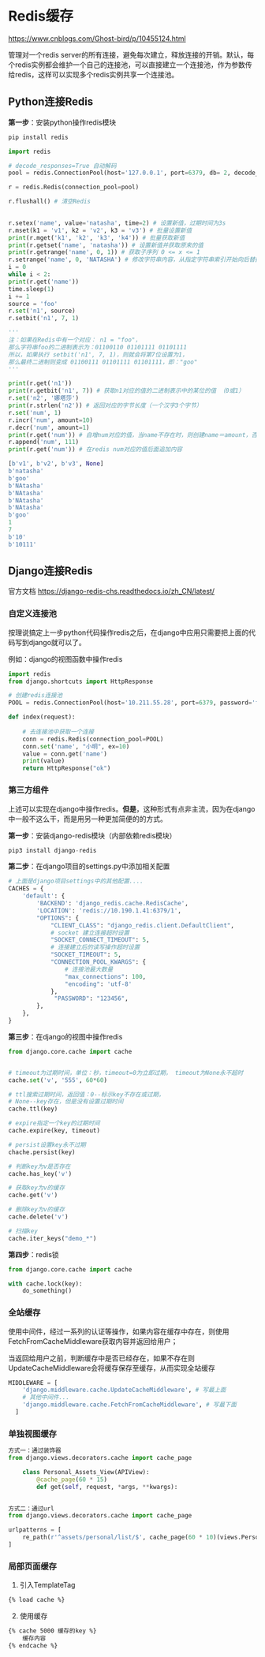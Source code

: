 # Redis缓存

https://www.cnblogs.com/Ghost-bird/p/10455124.html

管理对一个redis server的所有连接，避免每次建立，释放连接的开销。默认，每个redis实例都会维护一个自己的连接池，可以直接建立一个连接池，作为参数传给redis，这样可以实现多个redis实例共享一个连接池。



## Python连接Redis

**第一步**：安装python操作redis模块

~~~ python
pip install redis
~~~

~~~ python
import redis

# decode_responses=True 自动解码
pool = redis.ConnectionPool(host='127.0.0.1', port=6379, db= 2, decode_responses=True)

r = redis.Redis(connection_pool=pool)

r.flushall() # 清空Redis

 
r.setex('name', value='natasha', time=2) # 设置新值，过期时间为3s
r.mset(k1 = 'v1', k2 = 'v2', k3 = 'v3') # 批量设置新值
print(r.mget('k1', 'k2', 'k3', 'k4')) # 批量获取新值
print(r.getset('name', 'natasha')) # 设置新值并获取原来的值
print(r.getrange('name', 0, 1)) # 获取子序列 0 <= x <= 1
r.setrange('name', 0, 'NATASHA') # 修改字符串内容，从指定字符串索引开始向后替换（新值太长时，则向后添加），返回值的长度
i = 0
while i < 2:
print(r.get('name'))
time.sleep(1)
i += 1
source = 'foo'
r.set('n1', source)
r.setbit('n1', 7, 1)

'''
注：如果在Redis中有一个对应： n1 = "foo"，
那么字符串foo的二进制表示为：01100110 01101111 01101111
所以，如果执行 setbit('n1', 7, 1)，则就会将第7位设置为1，
那么最终二进制则变成 01100111 01101111 01101111，即："goo"
'''

print(r.get('n1'))
print(r.getbit('n1', 7)) # 获取n1对应的值的二进制表示中的某位的值 （0或1）
r.set('n2', '娜塔莎')
print(r.strlen('n2')) # 返回对应的字节长度（一个汉字3个字节）
r.set('num', 1)
r.incr('num', amount=10)
r.decr('num', amount=1)
print(r.get('num')) # 自增num对应的值，当name不存在时，则创建name＝amount，否则，则自增。
r.append('num', 111)
print(r.get('num')) # 在redis num对应的值后面追加内容
~~~

~~~ python
[b'v1', b'v2', b'v3', None]
b'natasha'
b'goo'
b'NAtasha'
b'NAtasha'
b'NAtasha'
b'NAtasha'
b'goo'
1
7
b'10'
b'10111'
~~~



## Django连接Redis

官方文档 https://django-redis-chs.readthedocs.io/zh_CN/latest/

### 自定义连接池

按理说搞定上一步python代码操作redis之后，在django中应用只需要把上面的代码写到django就可以了。

例如：django的视图函数中操作redis

~~~ python
import redis
from django.shortcuts import HttpResponse

# 创建redis连接池
POOL = redis.ConnectionPool(host='10.211.55.28', port=6379, password='foobared', encoding='utf-8', max_connections=1000)

def index(request):
    
    # 去连接池中获取一个连接
    conn = redis.Redis(connection_pool=POOL)
    conn.set('name', "小明", ex=10)
    value = conn.get('name')
    print(value)
    return HttpResponse("ok")
~~~



### 第三方组件

上述可以实现在django中操作redis。**但是**，这种形式有点非主流，因为在django中一般不这么干，而是用另一种更加简便的的方式。

**第一步**：安装django-redis模块（内部依赖redis模块）

~~~ python 
pip3 install django-redis
~~~



**第二步**：在django项目的settings.py中添加相关配置

~~~python
# 上面是django项目settings中的其他配置....
CACHES = {
    'default': {
        'BACKEND': 'django_redis.cache.RedisCache',
        'LOCATION': 'redis://10.190.1.41:6379/1',
        "OPTIONS": {
            "CLIENT_CLASS": "django_redis.client.DefaultClient",
            # socket 建立连接超时设置
            "SOCKET_CONNECT_TIMEOUT": 5,
            # 连接建立后的读写操作超时设置
            "SOCKET_TIMEOUT": 5,
            "CONNECTION_POOL_KWARGS": {
                # 连接池最大数量
                "max_connections": 100,
                "encoding": 'utf-8'
            },
             "PASSWORD": "123456",
        },
    },
}
~~~



**第三步**：在django的视图中操作redis

~~~python 
from django.core.cache import cache


# timeout为过期时间，单位：秒，timeout=0为立即过期， timeout为None永不超时
cache.set('v', '555', 60*60)

# ttl搜索过期时间，返回值：0--标示key不存在或过期，
# None--key存在，但是没有设置过期时间
cache.ttl(key)

# expire指定一个key的过期时间
cache.expire(key, timeout)

# persist设置key永不过期
chache.persist(key)

# 判断key为v是否存在
cache.has_key('v')

# 获取key为v的缓存
cache.get('v')

# 删除key为v的缓存
cache.delete('v')

# 扫描key
cache.iter_keys("demo_*")
~~~



**第四步**：redis锁

~~~python
from django.core.cache import cache

with cache.lock(key):
    do_something()
~~~



### 全站缓存

使用中间件，经过一系列的认证等操作，如果内容在缓存中存在，则使用FetchFromCacheMiddleware获取内容并返回给用户； 	

当返回给用户之前，判断缓存中是否已经存在，如果不存在则UpdateCacheMiddleware会将缓存保存至缓存，从而实现全站缓存

~~~python 
MIDDLEWARE = [
    'django.middleware.cache.UpdateCacheMiddleware', # 写最上面
    # 其他中间件...
    'django.middleware.cache.FetchFromCacheMiddleware', # 写最下面
  ]
~~~



### 单独视图缓存

~~~ python
方式一：通过装饰器
from django.views.decorators.cache import cache_page

    class Personal_Assets_View(APIView):
        @cache_page(60 * 15)
        def get(self, request, *args, **kwargs):

            
方式二：通过url
from django.views.decorators.cache import cache_page

urlpatterns = [
    re_path(r'^assets/personal/list/$', cache_page(60 * 10)(views.Personal_Assets_View.as_view())),
]
~~~



### 局部页面缓存

1. 引入TemplateTag

~~~html
{% load cache %}
~~~



2. 使用缓存

~~~ html
{% cache 5000 缓存的key %}
    缓存内容
{% endcache %}
~~~

